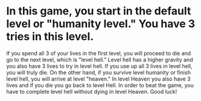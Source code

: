 # In this game, you start in the default level or "humanity level." You have 3 tries in this level. 
If you spend all 3 of your lives in the first level, you will proceed to die and go to the next level, which is "level hell." Level hell has a higher gravity and you also have 3 lives to try in level hell. If you use up all 3 lives in level hell, you will truly die.
On the other hand, if you survive level humanity or finish level hell, you will arrive at level "heaven." In level Heaven you also have 3 lives and if you die you go back to level Hell.
In order to beat the game, you have to complete level hell without dying in level Heaven.
Good luck!
